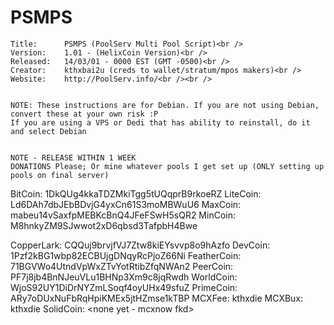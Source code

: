 PSMPS
=====
    Title: 		PSMPS (PoolServ Multi Pool Script)<br />
    Version:	1.01 - (HelixCoin Version)<br />
    Released:	14/03/01 - 0000 EST (GMT -0500)<br />
    Creator:	kthxbai2u (creds to wallet/stratum/mpos makers)<br />
    Website:	http://PoolServ.info/<br /><br />
 
 
    NOTE: These instructions are for Debian. If you are not using Debian, convert these at your own risk :P
    If you are using a VPS or Dedi that has ability to reinstall, do it and select Debian
 
 
    NOTE - RELEASE WITHIN 1 WEEK    
    DONATIONS Please; Or mine whatever pools I get set up (ONLY setting up pools on final server)   
     
 
BitCoin:	1DkQUg4kkaTDZMkiTgg5tUQqprB9rkoeRZ
LiteCoin:	Ld6DAh7dbJEbBDvjG4yxCn61S3moMBWuU6
MaxCoin:	mabeu14vSaxfpMEBKcBnQ4JFeFSwH5sQR2
MinCoin:	M8hnkyZM9SJwwot2xD6qbsd3TafpbH4Bwe

CopperLark:	CQQuj9brvjfVJ7Ztw8kiEYsvvp8o9hAzfo
DevCoin:	1Pzf2kBG1wbp82ECBUjgDNqyRcPjoZ66Ni
FeatherCoin:	71BGVWo4UtndVpWxZTvYotRtibZfqNWAn2
PeerCoin:	PF7j8jb4BnNJeuVLu1BHNp3Xm9c8jqRwdh
WorldCoin:	WjoS92UY1DiDrNYZmLSoqf4oyUHx49sfuZ
PrimeCoin:	ARy7oDUxNuFbRqHpiKMEx5jtHZmse1kTBP
MCXFee:		kthxdie
MCXBux:		kthxdie
SolidCoin:	<none yet - mcxnow fkd>
